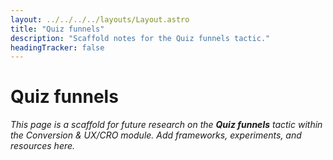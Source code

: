```yaml
---
layout: ../../../../layouts/Layout.astro
title: "Quiz funnels"
description: "Scaffold notes for the Quiz funnels tactic."
headingTracker: false
---
```

# Quiz funnels

_This page is a scaffold for future research on the **Quiz funnels** tactic within the Conversion & UX/CRO module. Add frameworks, experiments, and resources here._
